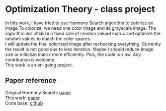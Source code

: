 # Optimization Theory - class project

In this work, I have tried to use Harmony Search algorithm to colorize an image.To colorize, we need one color image and its grayscale image. The algorithm will intialize a fixed size of random  valued matrix and optimize the random values to match the color spaces. <br>
I will update the final colorized image after rechecking everything. Currently the result is not good due to less iteration. Maybe I should reduce image size or initialize matrix more efficiently. Plus, the code is slow. Any contribution is welcome. <br>
This work is an on-going project. 


Paper reference
---
Original Harmony Search: [paper](https://journals.sagepub.com/doi/pdf/10.1177/003754970107600201) <br>
This work: [paper](https://www.sciencedirect.com/science/article/pii/S0957417409007891) <br>
Code base: [github](https://github.com/TWKiwi/pyHarmony)
